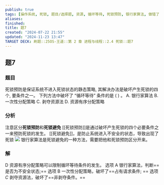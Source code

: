 ```yaml
---
publish: true
tags: [操作系统, 死锁, 题目/选择题, 资源, 循环等待, 死锁预防, 银行家算法, 做错了]
aliases: 
finished: 
title: 题7
created: "2024-07-22 21:55"
updated: "2024-11-23 13:47"
TARGET DECK: 刷题::25OS-王道::第 2 章 进程与线程::2.4 死锁::题7
---
```


## 题7
### 题目
死锁预防是保证系统不进入死锁状态的静态策略, 其解决办法是破坏产生死锁的四个, 要条件之一。
下列方法中破坏了 “循环等待” 条件的是 ( ) 。
A. 银行家算法 
B. 一次性分配策略
C. 剥夺资源法 
D. 资源有序分配策略
### 分析
注意区分**死锁预防**和**死锁避免**
[[死锁预防]]是通过破坏产生死锁的四个必要条件之一来预防死锁的发生。
[[死锁避免]]，是防止系统进入不安全的状态，导致出现了死锁
![](https://img-blog.csdnimg.cn/img_convert/15381327f10ac0f82c13909a267e77ab.png)
银行家算法是死锁避免的一种方法，需要把他和死锁预防区分开来。
### 解
D
资源有序分配策略可以限制循环等待条件的发生。
选项 A 银行家算法，判断==是否为不安全状态;== 
选项 B 一次性分配策略，破坏了==占有请求条件; ==
选项 $C$ 剥夺资源法，破坏了==非剥夺条件。==

